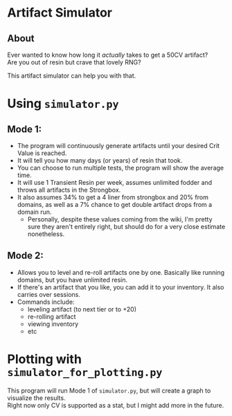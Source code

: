 # Artifact Simulator
## About
Ever wanted to know how long it *actually* takes to get a 50CV artifact? \
Are you out of resin but crave that lovely RNG?

This artifact simulator can help you with that.
# Using `simulator.py`
## Mode 1: 
- The program will continuously generate artifacts until your desired Crit Value is reached.
- It will tell you how many days (or years) of resin that took.
- You can choose to run multiple tests, the program will show the average time.
- It will use 1 Transient Resin per week, assumes unlimited fodder and throws all artifacts in the Strongbox.
- It also assumes 34% to get a 4 liner from strongbox and 20% from domains, as well as a 7% chance to get double artifact drops from a domain run. 
  - Personally, despite these values coming from the wiki, I'm pretty sure they aren't entirely right, but should do for a very close estimate nonetheless.

## Mode 2:
- Allows you to level and re-roll artifacts one by one. Basically like running domains, but you have unlimited resin.
- If there's an artifact that you like, you can add it to your inventory. It also carries over sessions.
- Commands include:
  - leveling artifact (to next tier or to +20)
  - re-rolling artifact
  - viewing inventory
  - etc

# Plotting with `simulator_for_plotting.py`
This program will run Mode 1 of `simulator.py`, but will create a graph to visualize the results. \
Right now only CV is supported as a stat, but I might add more in the future.
